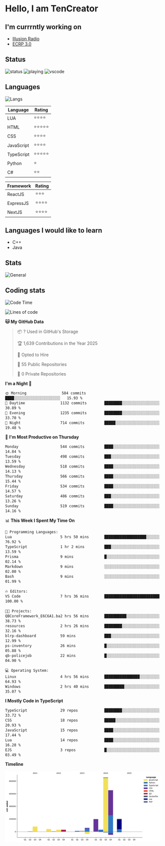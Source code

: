 # Hello, I am TenCreator

## I'm currrntly working on
- [Illusion Radio](https://illusionradio.co.uk/)
- [ECRP 3.0](http://github.com/Emerald-Coast-Roleplay/)

## Status
![status](https://api.statusbadges.me/badge/status/518334475038359555?simple=true&style=for-the-badge)
![playing](https://api.statusbadges.me/badge/playing/518334475038359555?style=for-the-badge)
![vscode](https://api.statusbadges.me/badge/vscode/518334475038359555?style=for-the-badge)

## Languages
![Langs](https://github-readme-stats.vercel.app/api/top-langs/?username=tencreator&layout=compact&theme=radical)


|Language|Rating|
|--------|------|
|LUA|⭐️⭐️⭐️⭐️|
|HTML|⭐️⭐️⭐️⭐️⭐️|
|CSS|⭐️⭐️⭐️⭐️|
|JavaScript|⭐️⭐️⭐️⭐️|
|TypeScript|⭐️⭐️⭐️⭐️⭐️|
|Python|⭐️|
|C#|⭐️⭐️ |

|Framework|Rating|
|--------|------|
|ReactJS|⭐️⭐️⭐|
|ExpressJS|⭐️⭐️⭐️⭐️|
|NextJS|⭐️⭐️⭐⭐️|

## Languages I would like to learn
- C++
- Java

## Stats
![General](https://github-readme-stats.vercel.app/api?username=tencreator&show_icons=true&theme=radical)

## Coding stats

<!--START_SECTION:waka-->
![Code Time](http://img.shields.io/badge/Code%20Time-508%20hrs%2039%20mins-blue)

![Lines of code](https://img.shields.io/badge/From%20Hello%20World%20I%27ve%20Written-2.2%20million%20lines%20of%20code-blue)

**🐱 My GitHub Data** 

> 📦 ? Used in GitHub's Storage 
 > 
> 🏆 1,639 Contributions in the Year 2025
 > 
> 💼 Opted to Hire
 > 
> 📜 55 Public Repositories 
 > 
> 🔑 0 Private Repositories 
 > 
**I'm a Night 🦉** 

```text
🌞 Morning                584 commits         ████░░░░░░░░░░░░░░░░░░░░░   15.93 % 
🌆 Daytime                1132 commits        ████████░░░░░░░░░░░░░░░░░   30.89 % 
🌃 Evening                1235 commits        ████████░░░░░░░░░░░░░░░░░   33.70 % 
🌙 Night                  714 commits         █████░░░░░░░░░░░░░░░░░░░░   19.48 % 
```
📅 **I'm Most Productive on Thursday** 

```text
Monday                   544 commits         ████░░░░░░░░░░░░░░░░░░░░░   14.84 % 
Tuesday                  498 commits         ███░░░░░░░░░░░░░░░░░░░░░░   13.59 % 
Wednesday                518 commits         ████░░░░░░░░░░░░░░░░░░░░░   14.13 % 
Thursday                 566 commits         ████░░░░░░░░░░░░░░░░░░░░░   15.44 % 
Friday                   534 commits         ████░░░░░░░░░░░░░░░░░░░░░   14.57 % 
Saturday                 486 commits         ███░░░░░░░░░░░░░░░░░░░░░░   13.26 % 
Sunday                   519 commits         ████░░░░░░░░░░░░░░░░░░░░░   14.16 % 
```


📊 **This Week I Spent My Time On** 

```text
💬 Programming Languages: 
Lua                      5 hrs 50 mins       ███████████████████░░░░░░   76.92 % 
TypeScript               1 hr 2 mins         ███░░░░░░░░░░░░░░░░░░░░░░   13.59 % 
Prisma                   9 mins              █░░░░░░░░░░░░░░░░░░░░░░░░   02.14 % 
Markdown                 9 mins              ░░░░░░░░░░░░░░░░░░░░░░░░░   02.00 % 
Bash                     9 mins              ░░░░░░░░░░░░░░░░░░░░░░░░░   01.99 % 

🔥 Editors: 
VS Code                  7 hrs 36 mins       █████████████████████████   100.00 % 

🐱‍💻 Projects: 
QBCoreFramework_E6C6A1.ba2 hrs 56 mins       ██████████░░░░░░░░░░░░░░░   38.73 % 
resources                2 hrs 26 mins       ████████░░░░░░░░░░░░░░░░░   32.16 % 
blrp-dashboard           59 mins             ███░░░░░░░░░░░░░░░░░░░░░░   12.99 % 
ps-inventory             26 mins             █░░░░░░░░░░░░░░░░░░░░░░░░   05.88 % 
qb-policejob             22 mins             █░░░░░░░░░░░░░░░░░░░░░░░░   04.90 % 

💻 Operating System: 
Linux                    4 hrs 56 mins       ████████████████░░░░░░░░░   64.93 % 
Windows                  2 hrs 40 mins       █████████░░░░░░░░░░░░░░░░   35.07 % 
```

**I Mostly Code in TypeScript** 

```text
TypeScript               29 repos            ████████░░░░░░░░░░░░░░░░░   33.72 % 
CSS                      18 repos            █████░░░░░░░░░░░░░░░░░░░░   20.93 % 
JavaScript               15 repos            ████░░░░░░░░░░░░░░░░░░░░░   17.44 % 
Lua                      14 repos            ████░░░░░░░░░░░░░░░░░░░░░   16.28 % 
EJS                      3 repos             █░░░░░░░░░░░░░░░░░░░░░░░░   03.49 % 
```



**Timeline**

![Lines of Code chart](https://raw.githubusercontent.com/tencreator/tencreator/main/assets/bar_graph.png)


<!--END_SECTION:waka-->
